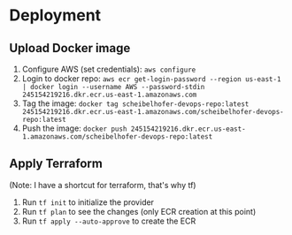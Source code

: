 # Deployment


## Upload Docker image
1. Configure AWS (set credentials): `aws configure`
2. Login to docker repo: `aws ecr get-login-password --region us-east-1 | docker login --username AWS --password-stdin 245154219216.dkr.ecr.us-east-1.amazonaws.com`
3. Tag the image: `docker tag scheibelhofer-devops-repo:latest 245154219216.dkr.ecr.us-east-1.amazonaws.com/scheibelhofer-devops-repo:latest`
4. Push the image: `docker push 245154219216.dkr.ecr.us-east-1.amazonaws.com/scheibelhofer-devops-repo:latest`

## Apply Terraform
(Note: I have a shortcut for terraform, that's why tf)

1. Run `tf init` to initialize the provider
2. Run `tf plan` to see the changes (only ECR creation at this point)
3. Run `tf apply --auto-approve` to create the ECR